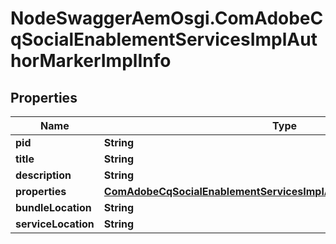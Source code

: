 # NodeSwaggerAemOsgi.ComAdobeCqSocialEnablementServicesImplAuthorMarkerImplInfo

## Properties

Name | Type | Description | Notes
------------ | ------------- | ------------- | -------------
**pid** | **String** |  | [optional] 
**title** | **String** |  | [optional] 
**description** | **String** |  | [optional] 
**properties** | [**ComAdobeCqSocialEnablementServicesImplAuthorMarkerImplProperties**](ComAdobeCqSocialEnablementServicesImplAuthorMarkerImplProperties.md) |  | [optional] 
**bundleLocation** | **String** |  | [optional] 
**serviceLocation** | **String** |  | [optional] 


